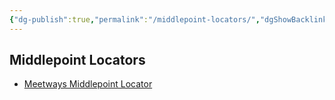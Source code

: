 ```yaml
---
{"dg-publish":true,"permalink":"/middlepoint-locators/","dgShowBacklinks":true,"dgShowLocalGraph":true}
---
```



## Middlepoint Locators
- [Meetways Middlepoint Locator](https://www.meetways.com/)